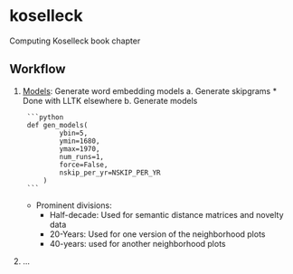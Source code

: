 # koselleck
Computing Koselleck book chapter


## Workflow

1. [Models](koselleck/models.ipynb): Generate word embedding models
    a. Generate skipgrams
        * Done with LLTK elsewhere
    b. Generate models
    
        ```python
        def gen_models(
                ybin=5,
                ymin=1680,
                ymax=1970,
                num_runs=1,
                force=False,
                nskip_per_yr=NSKIP_PER_YR
            )
        ```
    
    * Prominent divisions:
        * Half-decade: Used for semantic distance matrices and novelty data
        * 20-Years: Used for one version of the neighborhood plots
        * 40-years: used for another neighborhood plots

2. ...